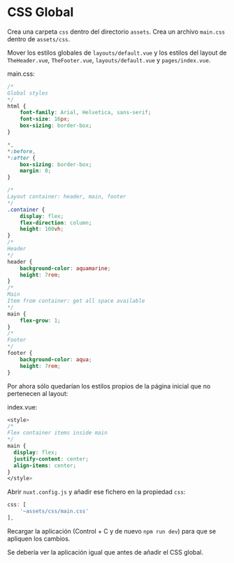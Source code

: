 CSS Global
=================

Crea una carpeta `css` dentro del directorio `assets`. Crea un archivo `main.css` dentro de `assets/css`.

Mover los estilos globales de `layouts/default.vue` y los estilos del layout de `TheHeader.vue`, `TheFooter.vue`, `layouts/default.vue` y `pages/index.vue`.

main.css:

```css
/*
Global styles
*/
html {
    font-family: Arial, Helvetica, sans-serif;
    font-size: 16px;
    box-sizing: border-box;
}

*,
*:before,
*:after {
    box-sizing: border-box;
    margin: 0;
}

/*
Layout container: header, main, footer
*/
.container {
    display: flex;
    flex-direction: column;
    height: 100vh;
}
/*
Header
*/
header {
    background-color: aquamarine;
    height: 7rem;
}
/*
Main 
Item from container: get all space available
*/
main {
    flex-grow: 1;
}
/*
Footer
*/
footer {
    background-color: aqua;
    height: 7rem;
}
```

Por ahora sólo quedarían los estilos propios de la página inicial que no pertenecen al layout:

index.vue:

```css
<style>
/*
Flex container items inside main
*/
main {
  display: flex;
  justify-content: center;
  align-items: center;
}
</style>
```

Abrir `nuxt.config.js` y añadir ese fichero en la propiedad `css`:

```js
css: [
    '~assets/css/main.css'
],
```

Recargar la aplicación (Control + C y de nuevo `npm run dev`) para que se apliquen los cambios.

Se debería ver la aplicación igual que antes de añadir el CSS global.